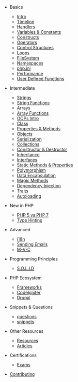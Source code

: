 - Basics

  - [Intro](basics/intro.md)
  - [Timeline](basics/timeline.md)
  - [Handlers](basics/handlers.md)
  - [Variables & Constants](basics/basics.md)
  - [Constructs](basics/functions.md)
  - [Operators](basics/operators.md)
  - [Control Structures](basics/control.md)
  - [Loops](basics/loops.md)
  - [FileSystem](basics/filesystem.md)
  - [Namespaces](basics/namespaces.md)
  - [php.ini](basics/config.md)
  - [Performance](basics/perf.md)
  - [User Defined Functions](basics/u_functions.md)

* Intermediate

  - [Strings](strings/index.md)
  - [String Functions](strings/str_functions.md)
  - [Arrays](arrays/index.md)
  - [Array Functions](arrays/array_functions.md)
  - [OOPs Intro](classes/oops.md)
  - [Class](classes/class.md)
  - [Properties & Methods](classes/properties.md)
  - [Objects](classes/object.md)
  - [Serialization](classes/serialize.md)
  - [Collections](classes/collection.md)
  - [Constructor & Destructor](magic_methods/constructor_destructor.md)
  - [Inheritance](inheritance/inheritance.md)
  - [Interfaces](interfaces/interfaces.md)
  - [Static Methods & Properties](classes/static.md)
  - [Polymorphism](polymorphism/polymorphism.md)
  - [Data Encapsulation](classes/encapsulation.md)
  - [Magic Methods](magic_methods/magic.md)
  - [Dependency Injection](new_php/dependency_injection.md)
  - [Traits](traits/traits.md)
  - [Autoloading](autoloading/autoloading.md)

* New in PHP

  - [PHP 5 vs PHP 7](new_php/php5_7.md)
  - [Type Hinting](new_php/type_hinting.md)

* Advanced

  - [i18n](advanced/i18n.md)
  - [Sending Emails](advanced/emails.md)
  - [M-V-C](advanced/mvc.md)

* Programming Principles

  - [S.O.L.I.D](programming_principles/solid.md)

* PHP Ecosystem

  - [Frameworks](frameworks/index.md)
  - [CodeIgniter](frameworks/codeigniter.md)
  - [Drupal](frameworks/drupal.md)

* Snippets & Questions

  - [questions](qa/questions.md)
  - [snippets](qa/snippets.md)

* Other Resources

  - [Resources](resources/res.md)
  - [Articles](resources/posts.md)

* Certifications

  - [Exams](certifications/exams.md)

* [Contributing](contribution/index.md)
